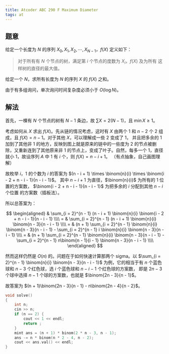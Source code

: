 ```yaml
---
title: Atcoder ABC 290 F Maximum Diameter
tags: at
---
```


## 题意

给定一个长度为 $N$ 的序列 $X_0, X_1, X_2, \cdots, X_{N-1}$，$f(X)$ 定义如下：

> 对于所有有 $N$ 个节点的树，满足第 $i$ 个节点的度数为 $X_i$，$f(X)$ 及为所有
> 这样树的直径的最大值。

给定一个 $N$，求所有长度为 $N$ 的序列 $X$ 的 $f(X)$ 之和。

由于有多组询问，单次询问时间复杂度必须小于 $O(\log N)$。

## 解法

首先，一棵有 $N$ 个节点的树有 $N-1$ 条边，故 $\sum X = 2(N - 1)$，且 
$\min{X} \ge 1$。

考虑如何从 $X$ 求出 $f(X)$。先从链的情况考虑，这时有 $X$ 由两个 $1$ 和 $n - 2$
个 $2$ 组成，且 $f(X) = n - 1$。对于其他 $X$，可以理解成一些 $2$ 变成了 $1$，
并且把多余的 $1$ 加到了其他非 $1$ 的地方，反映到图上就是原来的链中的一些度为 $2$
的节点被删除，又重新连到了其他原来非 $1$ 的节点上，变成了叶子。自然，每多一个 
$1$，直径就小 $1$，故设序列 $A$ 中 $1$ 有 $i$ 个，则 $f(X) = n - i + 1$。
（有点抽象，自己画图理解）

故枚举 $i$，$1$ 的个数为 $i$ 的答案为 
$(n - i + 1) \times \binom{n}{i} \times \binom{i - 2 + n - i - 1}{n - i - 1}$。
其中 $n - i + 1$ 为直径，$\binom{n}{i}$ 为所有的 $1$ 位置的方案数，
$\binom{i - 2 + n - i - 1}{n - i - 1}$ 为把多余的 $i$ 分配到其他 $n - i$ 个位置
的方案数（插板法）。

所以总答案为：

$$
\begin{aligned}
  & \sum_{i = 2}^{n - 1} (n - i + 1) \binom{n}{i} \binom{i - 2 + n - i - 1}{n - i - 1} \\\\
= & \sum_{i = 2}^{n - 1} (n - i + 1) \binom{n}{i} \binom{n - 3}{n - i - 1} \\\\
= & (n + 1) \sum_{i = 2}^{n - 1} \binom{n}{i} \binom{n - 3}{n - i - 1} - \sum_{i = 2}^{n - 1} i \binom{n}{i} \binom{n - 3}{n - i - 1} \\\\
= & (n + 1) \sum_{i = 2}^{n - 1} \binom{n}{i} \binom{n - 3}{n - i - 1} - \sum_{i = 2}^{n - 1} n\binom{n - 1}{i - 1} \binom{n - 3}{n - i - 1} \\\\
\end{aligned}
$$

然而这样仍然是 $O(n)$ 的。问题在于如何快速计算那两个 sigma。以 
$\sum_{i = 2}^{n - 1} \binom{n}{i} \binom{n - 3}{n - i - 1}$ 为例，它的相当于有
$n$ 个蓝色球和 $n - 3$ 个红色球，选 $i$ 个蓝色球和 $n - i - 1$ 个红色球的方案数，
即是 $2n - 3$ 个球中选择 $n - 1$ 个球的方案数，也就是 $\binom{2n - 3}{n - 1}$。

故答案为 $(n + 1)\binom{2n - 3}{n - 1} - n\binom{2n - 4}{n - 2}$。

```cpp
void solve()
{
    int n;
    cin >> n;
    if (n == 2) {
        cout << 1 << endl;
        return ;
    }
    mint ans = (n + 1) * binom(2 * n - 3, n - 1);
    ans -= n * binom(n * 2 - 4, n - 2);
    cout << ans.val() << endl;
}
```
